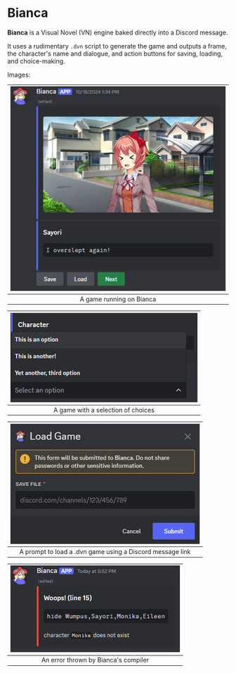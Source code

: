 # Bianca

**Bianca** is a Visual Novel (VN) engine baked directly into a Discord message.

It uses a rudimentary `.dvn` script to generate the game and outputs a frame,
the character's name and dialogue, and action buttons for saving, loading,
and choice-making.

Images:

| ![image](https://github.com/umlaufg/bianca/blob/main/docs/images/biancascreenshot1.PNG?raw=true) |
|:--:|
| A game running on Bianca |

| ![image](https://github.com/umlaufg/bianca/blob/main/docs/images/biancascreenshot4.PNG?raw=true) |
|:--:|
| A game with a selection of choices |

| ![image](https://github.com/umlaufg/bianca/blob/main/docs/images/biancascreenshot2.PNG?raw=true) |
|:--:|
| A prompt to load a .dvn game using a Discord message link |

| ![image](https://github.com/umlaufg/bianca/blob/main/docs/images/biancascreenshot3.PNG?raw=true) |
|:--:|
| An error thrown by Bianca's compiler |
